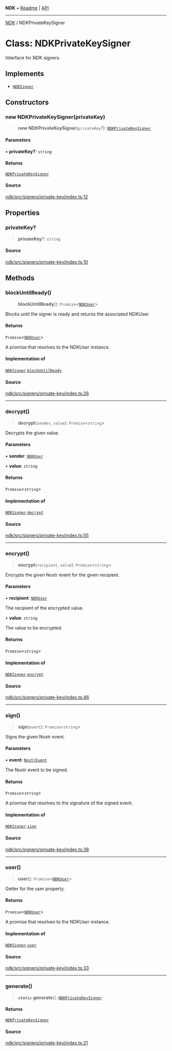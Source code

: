 **NDK** • [Readme](../README.md) \| [API](../globals.md)

***

[NDK](../README.md) / NDKPrivateKeySigner

# Class: NDKPrivateKeySigner

Interface for NDK signers.

## Implements

- [`NDKSigner`](../interfaces/NDKSigner.md)

## Constructors

### new NDKPrivateKeySigner(privateKey)

> **new NDKPrivateKeySigner**(`privateKey`?): [`NDKPrivateKeySigner`](NDKPrivateKeySigner.md)

#### Parameters

• **privateKey?**: `string`

#### Returns

[`NDKPrivateKeySigner`](NDKPrivateKeySigner.md)

#### Source

[ndk/src/signers/private-key/index.ts:12](https://github.com/nostr-dev-kit/ndk/blob/d04eef3/ndk/src/signers/private-key/index.ts#L12)

## Properties

### privateKey?

> **privateKey**?: `string`

#### Source

[ndk/src/signers/private-key/index.ts:10](https://github.com/nostr-dev-kit/ndk/blob/d04eef3/ndk/src/signers/private-key/index.ts#L10)

## Methods

### blockUntilReady()

> **blockUntilReady**(): `Promise`\<[`NDKUser`](NDKUser.md)\>

Blocks until the signer is ready and returns the associated NDKUser.

#### Returns

`Promise`\<[`NDKUser`](NDKUser.md)\>

A promise that resolves to the NDKUser instance.

#### Implementation of

[`NDKSigner`](../interfaces/NDKSigner.md).[`blockUntilReady`](../interfaces/NDKSigner.md#blockuntilready)

#### Source

[ndk/src/signers/private-key/index.ts:26](https://github.com/nostr-dev-kit/ndk/blob/d04eef3/ndk/src/signers/private-key/index.ts#L26)

***

### decrypt()

> **decrypt**(`sender`, `value`): `Promise`\<`string`\>

Decrypts the given value.

#### Parameters

• **sender**: [`NDKUser`](NDKUser.md)

• **value**: `string`

#### Returns

`Promise`\<`string`\>

#### Implementation of

[`NDKSigner`](../interfaces/NDKSigner.md).[`decrypt`](../interfaces/NDKSigner.md#decrypt)

#### Source

[ndk/src/signers/private-key/index.ts:55](https://github.com/nostr-dev-kit/ndk/blob/d04eef3/ndk/src/signers/private-key/index.ts#L55)

***

### encrypt()

> **encrypt**(`recipient`, `value`): `Promise`\<`string`\>

Encrypts the given Nostr event for the given recipient.

#### Parameters

• **recipient**: [`NDKUser`](NDKUser.md)

The recipient of the encrypted value.

• **value**: `string`

The value to be encrypted.

#### Returns

`Promise`\<`string`\>

#### Implementation of

[`NDKSigner`](../interfaces/NDKSigner.md).[`encrypt`](../interfaces/NDKSigner.md#encrypt)

#### Source

[ndk/src/signers/private-key/index.ts:46](https://github.com/nostr-dev-kit/ndk/blob/d04eef3/ndk/src/signers/private-key/index.ts#L46)

***

### sign()

> **sign**(`event`): `Promise`\<`string`\>

Signs the given Nostr event.

#### Parameters

• **event**: [`NostrEvent`](../type-aliases/NostrEvent.md)

The Nostr event to be signed.

#### Returns

`Promise`\<`string`\>

A promise that resolves to the signature of the signed event.

#### Implementation of

[`NDKSigner`](../interfaces/NDKSigner.md).[`sign`](../interfaces/NDKSigner.md#sign)

#### Source

[ndk/src/signers/private-key/index.ts:38](https://github.com/nostr-dev-kit/ndk/blob/d04eef3/ndk/src/signers/private-key/index.ts#L38)

***

### user()

> **user**(): `Promise`\<[`NDKUser`](NDKUser.md)\>

Getter for the user property.

#### Returns

`Promise`\<[`NDKUser`](NDKUser.md)\>

A promise that resolves to the NDKUser instance.

#### Implementation of

[`NDKSigner`](../interfaces/NDKSigner.md).[`user`](../interfaces/NDKSigner.md#user)

#### Source

[ndk/src/signers/private-key/index.ts:33](https://github.com/nostr-dev-kit/ndk/blob/d04eef3/ndk/src/signers/private-key/index.ts#L33)

***

### generate()

> **`static`** **generate**(): [`NDKPrivateKeySigner`](NDKPrivateKeySigner.md)

#### Returns

[`NDKPrivateKeySigner`](NDKPrivateKeySigner.md)

#### Source

[ndk/src/signers/private-key/index.ts:21](https://github.com/nostr-dev-kit/ndk/blob/d04eef3/ndk/src/signers/private-key/index.ts#L21)
